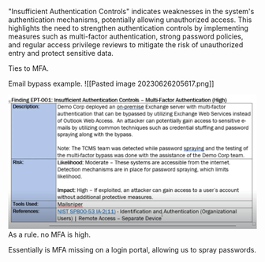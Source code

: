 
"Insufficient Authentication Controls" indicates weaknesses in the system's authentication mechanisms, potentially allowing unauthorized access. This highlights the need to strengthen authentication controls by implementing measures such as multi-factor authentication, strong password policies, and regular access privilege reviews to mitigate the risk of unauthorized entry and protect sensitive data.

Ties to MFA.

Email bypass example.
![[Pasted image 20230626205617.png]]

![alt text](https://github.com/CyberSec-Monkey/Zero2H4x0r/blob/main/05.%20External%20Pentest%20Playbook/00.%20External%20Pentest%20Images/Pasted%20image%2020230626205617.png)
As a rule. no MFA is high.

Essentially is MFA missing on a login portal, allowing us to spray passwords.


